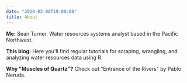 ```yaml
---
date: "2020-03-08T19:00:00"
title: About
---
```

**Me:** Sean Turner. Water resources systems analyst based in the Pacific Northwest.

**This blog:** Here you'll find regular tutorials for scraping, wrangling, and analyzing water resources data using R.

**Why "Muscles of Quartz"?** Check out "Entrance of the Rivers" by Pablo Neruda.